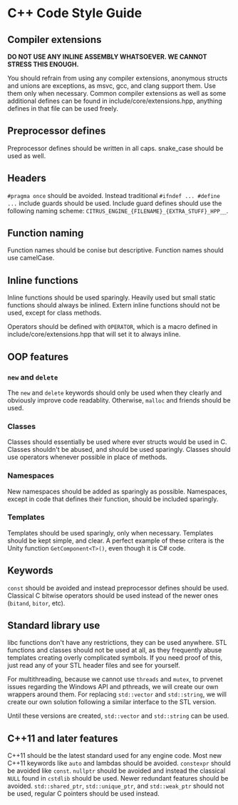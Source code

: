 # C++ Code Style Guide

## Compiler extensions

**DO NOT USE ANY INLINE ASSEMBLY WHATSOEVER. WE CANNOT STRESS THIS ENOUGH.**

You should refrain from using any compiler extensions, anonymous structs and unions are exceptions, as msvc, gcc, and clang support them.
Use them only when necessary.
Common compiler extensions as well as some additional defines can be found in include/core/extensions.hpp, anything defines in that file can be used freely.

## Preprocessor defines

Preprocessor defines should be written in all caps.
snake_case should be used as well.

## Headers

`#pragma once` should be avoided.
Instead traditional `#ifndef ... #define ...` include guards should be used.
Include guard defines should use the following naming scheme:
`CITRUS_ENGINE_{FILENAME}_{EXTRA_STUFF}_HPP__`.

## Function naming

Function names should be conise but descriptive.
Function names should use camelCase.

## Inline functions

Inline functions should be used sparingly.
Heavily used but small static functions should always be inlined.
Extern inline functions should not be used, except for class methods.

Operators should be defined with `OPERATOR`, which is a macro defined in include/core/extensions.hpp that will set it to always inline.

## OOP features

### `new` and `delete`

The `new` and `delete` keywords should only be used when they clearly and obviously improve code readablity.
Otherwise, `malloc` and friends should be used.

### Classes

Classes should essentially be used where ever structs would be used in C.
Classes shouldn't be abused, and should be used sparingly.
Classes should use operators whenever possible in place of methods.

### Namespaces

New namespaces should be added as sparingly as possible.
Namespaces, except in code that defines their function, should be included sparingly.

### Templates

Templates should be used sparingly, only when necessary.
Templates should be kept simple, and clear.
A perfect example of these critera is the Unity function `GetComponent<T>()`, even though it is C# code.

## Keywords

`const` should be avoided and instead preprocessor defines should be used.
Classical C bitwise operators should be used instead of the newer ones (`bitand`, `bitor`, etc).

## Standard library use

libc functions don't have any restrictions, they can be used anywhere.
STL functions and classes should not be used at all, as they frequently abuse templates creating overly complicated symbols.
If you need proof of this, just read any of your STL header files and see for yourself.

For multithreading, because we cannot use `threads` and `mutex`, to prvenet issues regarding the Windows API and pthreads, we will create our own wrappers around them.
For replacing `std::vector` and `std::string`, we will create our own solution following a similar interface to the STL version.

Until these versions are created, `std::vector` and `std::string` can be used.

## C++11 and later features

C++11 should be the latest standard used for any engine code.
Most new C++11 keywords like `auto` and lambdas should be avoided.
`constexpr` should be avoided like `const`.
`nullptr` should be avoided and instead the classical `NULL` found in `cstdlib` should be used.
Newer redundant features should be avoided.
`std::shared_ptr`, `std::unique_ptr`, and `std::weak_ptr` should not be used, regular C pointers should be used instead.
